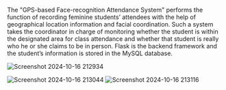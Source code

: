 The "GPS-based Face-recognition Attendance System" performs the function of recording 
feminine students’ attendees with the help of geographical location information and facial 
coordination. Such a system takes the coordinator in charge of monitoring whether the 
student is within the designated area for class attendance and whether that student is really 
who he or she claims to be in person. Flask is the backend framework and the student’s 
information is stored in the MySQL database.

![Screenshot 2024-10-16 212934](https://github.com/user-attachments/assets/8e7451f5-82b1-411a-880a-8d848f28e23f)

![Screenshot 2024-10-16 213044](https://github.com/user-attachments/assets/1bfb4838-8631-4c7d-883f-6632d0c4505d)
![Screenshot 2024-10-16 213116](https://github.com/user-attachments/assets/a0557ac6-4c71-4c2a-ae4b-f386e1be54e2)
